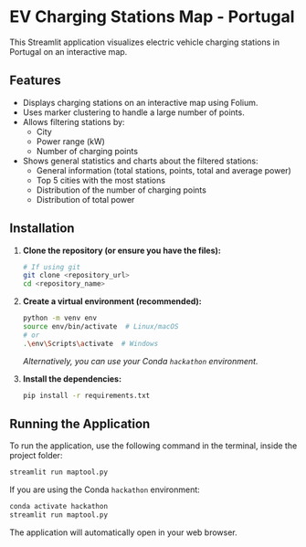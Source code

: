 # EV Charging Stations Map - Portugal

This Streamlit application visualizes electric vehicle charging stations in Portugal on an interactive map.

## Features

*   Displays charging stations on an interactive map using Folium.
*   Uses marker clustering to handle a large number of points.
*   Allows filtering stations by:
    *   City
    *   Power range (kW)
    *   Number of charging points
*   Shows general statistics and charts about the filtered stations:
    *   General information (total stations, points, total and average power)
    *   Top 5 cities with the most stations
    *   Distribution of the number of charging points
    *   Distribution of total power

## Installation

1.  **Clone the repository (or ensure you have the files):**
    ```bash
    # If using git
    git clone <repository_url>
    cd <repository_name>
    ```

2.  **Create a virtual environment (recommended):**
    ```bash
    python -m venv env
    source env/bin/activate  # Linux/macOS
    # or
    .\env\Scripts\activate  # Windows
    ```
    *Alternatively, you can use your Conda `hackathon` environment.* 

3.  **Install the dependencies:**
    ```bash
    pip install -r requirements.txt
    ```

## Running the Application

To run the application, use the following command in the terminal, inside the project folder:

```bash
streamlit run maptool.py
```

If you are using the Conda `hackathon` environment:

```bash
conda activate hackathon
streamlit run maptool.py
```

The application will automatically open in your web browser. 